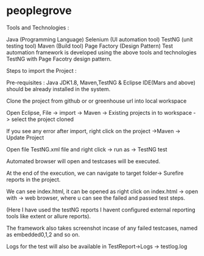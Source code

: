 # peoplegrove

Tools and Technologies :

Java (Programming Language) Selenium (UI automation tool) TestNG (unit testing tool) Maven (Build tool) Page Factory (Design Pattern) Test automation framework is developed using the above tools and technologies TestNG with Page Facotry design pattern.

Steps to import the Project :

Pre-requisites : Java JDK1.8, Maven,TestNG & Eclipse IDE(Mars and above) should be already installed in the system.

Clone the project from github or or greenhouse url into local workspace

Open Eclipse, File -> import -> Maven -> Existing projects in to workspace -> select the project cloned

If you see any error after import, right click on the project ->Maven -> Update Project

Open file TestNG.xml file and right click -> run as -> TestNG test

Automated browser will open and testcases will be executed.

At the end of the execution, we can navigate to target folder-> Surefire reports in the project.

We can see index.html, it can be opened as right click on index.html -> open with -> web browser, where u can see the failed and passed test steps.

(Here I have used the testNG reports I havent configured external reporting tools like extent or allure reports).

The framework also takes screenshot incase of any failed testcases, named as embedded0,1,2 and so on.

Logs for the test will also be available in TestReport->Logs -> testlog.log
